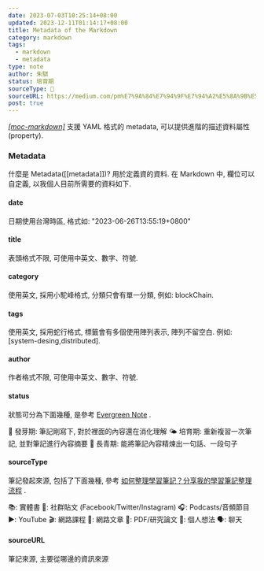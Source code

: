 ```yaml
---
date: 2023-07-03T10:25:14+08:00
updated: 2023-12-11T01:14:17+08:00
title: Metadata of the Markdown
category: markdown
tags:
  - markdown
  - metadata
type: note
author: 朱騏
status: 培育期
sourceType: 💭️
sourceURL: https://medium.com/pm%E7%9A%84%E7%94%9F%E7%94%A2%E5%8A%9B%E5%B7%A5%E5%85%B7%E7%AE%B1/obsidian-%E4%BD%BF%E7%94%A8%E6%95%99%E5%AD%B8-%E7%AD%86%E8%A8%98%E7%AF%87-01-%E4%BA%86%E8%A7%A3-obsidian-%E7%9A%84-metadata-f8602bbddade
post: true
---
```


*[[moc-markdown]]([[moc-markdown]])* 支援 YAML 格式的 metadata, 可以提供進階的描述資料屬性(property).

<!--more-->

### Metadata

什麼是 Metadata([[metadata]])? 用於定義資的資料.
在 Markdown 中, 欄位可以自定義, 以我個人目前所需要的資料如下.

#### date

日期使用台灣時區, 格式如: "2023-06-26T13:55:19+0800"

#### title

表頭格式不限, 可使用中英文、數字、符號.

#### category

使用英文, 採用小駝峰格式, 分類只會有單一分類, 例如: blockChain.

#### tags

使用英文, 採用蛇行格式, 標籤會有多個使用陣列表示, 陣列不留空白.
例如: [system-desing,distributed].

#### author

作者格式不限, 可使用中英文、數字、符號.

#### status

狀態可分為下面幾種, 是參考 [Evergreen Note](https://medium.com/pm%E7%9A%84%E7%94%9F%E7%94%A2%E5%8A%9B%E5%B7%A5%E5%85%B7%E7%AE%B1/obsidian-%E4%BD%BF%E7%94%A8%E6%95%99%E5%AD%B8-%E7%AD%86%E8%A8%98%E7%AF%87-04-%E5%9C%A8-obsidian-%E4%B8%AD%E5%AF%A6%E4%BD%9C-evergreen-note-%E7%9A%84%E6%A6%82%E5%BF%B5-cd776b051a0e) .

🌱 發芽期: 筆記剛寫下, 對於裡面的內容還在消化理解
🌤 培育期: 重新複習一次筆記, 並對筆記進行內容摘要
🌲 長青期: 能將筆記內容精煉出一句話、一段句子

#### sourceType

筆記發起來源, 包括了下面幾種, 參考 [如何整理學習筆記？分享我的學習筆記整理流程](https://medium.com/pm%E7%9A%84%E7%94%9F%E7%94%A2%E5%8A%9B%E5%B7%A5%E5%85%B7%E7%AE%B1/%E5%A6%82%E4%BD%95%E6%95%B4%E7%90%86%E5%AD%B8%E7%BF%92%E7%AD%86%E8%A8%98-ad42796c9e08) .

📚️: 實體書
📮: 社群貼文 (Facebook/Twitter/Instagram)
🎧️: Podcasts/音頻節目
▶️: YouTube
🎬: 網路課程
📰️: 網路文章
📜️: PDF/研究論文
💭️: 個人想法
🗣️: 聊天

#### sourceURL

筆記來源, 主要從哪邊的資訊來源
